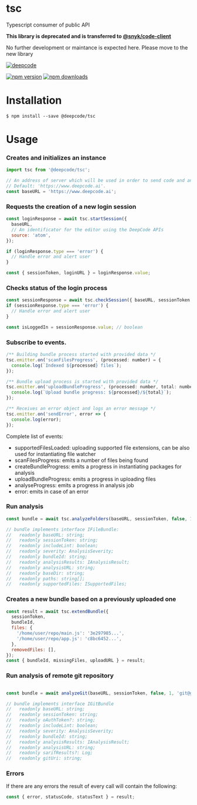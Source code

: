 # tsc

Typescript consumer of public API

**This library is deprecated and is transferred to [@snyk/code-client](https://www.npmjs.com/package/@deepcode/tsc)**

No further development or maintance is expected here. Please move to the new library

[![deepcode](https://www.deepcode.ai/api/gh/badge?key=eyJhbGciOiJIUzI1NiIsInR5cCI6IkpXVCJ9.eyJwbGF0Zm9ybTEiOiJnaCIsIm93bmVyMSI6IkRlZXBDb2RlQUkiLCJyZXBvMSI6InRzYyIsImluY2x1ZGVMaW50IjpmYWxzZSwiYXV0aG9ySWQiOjEyNDY5LCJpYXQiOjE1OTYwOTY3MTJ9.I7rfzfZLPc-SMEModrFPFTMbKpnCkQ5ztPzrPOdruhU)](https://www.deepcode.ai/app/gh/DeepCodeAI/tsc/_/dashboard?utm_content=gh%2FDeepCodeAI%2Ftsc)

[![npm version](https://img.shields.io/npm/v/@deepcode/tsc.svg?style=flat-square)](https://www.npmjs.org/package/@deepcode/tsc)
[![npm downloads](https://img.shields.io/npm/dm/@deepcode/tsc.svg?style=flat-square)](http://npm-stat.com/charts.html?package=@deepcode/tsc)

# Installation

```shell script
$ npm install --save @deepcode/tsc
```

# Usage

### Creates and initializes an instance

```javascript
import tsc from '@deepcode/tsc';

// An address of server which will be used in order to send code and analyse it.
// Default: 'https://www.deepcode.ai'.
const baseURL = 'https://www.deepcode.ai';

```

### Requests the creation of a new login session

```javascript
const loginResponse = await tsc.startSession({
  baseURL,
  // An identificator for the editor using the DeepCode APIs
  source: 'atom',
});

if (loginResponse.type === 'error') {
  // Handle error and alert user
}

const { sessionToken, loginURL } = loginResponse.value;
```

### Checks status of the login process
```javascript
const sessionResponse = await tsc.checkSession({ baseURL, sessionToken });
if (sessionResponse.type === 'error') {
  // Handle error and alert user
}

const isLoggedIn = sessionResponse.value; // boolean
```

### Subscribe to events.

```javascript
/** Building bundle process started with provided data */
tsc.emitter.on('scanFilesProgress', (processed: number) = {
  console.log(`Indexed ${processed} files`);
});

/** Bundle upload process is started with provided data */
tsc.emitter.on('uploadBundleProgress', (processed: number, total: number) => {
  console.log(`Upload bundle progress: ${processed}/${total}`);
});

/** Receives an error object and logs an error message */
tsc.emitter.on('sendError', error => {
  console.log(error);
});
```

Complete list of events:
  - supportedFilesLoaded: uploading supported file extensions, can be also used for instantiating file watcher
  - scanFilesProgress: emits a number of files being found
  - createBundleProgress: emits a progress in instantiating packages for analysis
  - uploadBundleProgress: emits a progress in uploading files
  - analyseProgress: emits a progress in analysis job
  - error: emits in case of an error

### Run analysis

```javascript
const bundle = await tsc.analyzeFolders(baseURL, sessionToken, false, 1, ['/home/user/repo']);

// bundle implements interface IFileBundle:
//   readonly baseURL: string;
//   readonly sessionToken: string;
//   readonly includeLint: boolean;
//   readonly severity: AnalysisSeverity;
//   readonly bundleId: string;
//   readonly analysisResults: IAnalysisResult;
//   readonly analysisURL: string;
//   readonly baseDir: string;
//   readonly paths: string[];
//   readonly supportedFiles: ISupportedFiles;
```

### Creates a new bundle based on a previously uploaded one

```javascript
const result = await tsc.extendBundle({
  sessionToken,
  bundleId,
  files: {
    '/home/user/repo/main.js': '3e297985...',
    '/home/user/repo/app.js': 'c8bc6452...',
  },
  removedFiles: [],
});
const { bundleId, missingFiles, uploadURL } = result;
```

### Run analysis of remote git repository

```javascript

const bundle = await analyzeGit(baseURL, sessionToken, false, 1, 'git@github.com:DeepCodeAI/cli.git@320d98a6896f5376efe6cefefb6e70b46b97d566');

// bundle implements interface IGitBundle
//   readonly baseURL: string;
//   readonly sessionToken: string;
//   readonly oAuthToken?: string;
//   readonly includeLint: boolean;
//   readonly severity: AnalysisSeverity;
//   readonly bundleId: string;
//   readonly analysisResults: IAnalysisResult;
//   readonly analysisURL: string;
//   readonly sarifResults?: Log;
//   readonly gitUri: string;
```

### Errors

If there are any errors the result of every call will contain the following:

```javascript
const { error, statusCode, statusText } = result;
```
